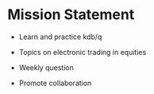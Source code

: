 # Mission Statement

- <p class="nowrap" markdown="1"><i class="fas fa-graduation-cap"></i> Learn and practice kdb/q</p>
- <p class="nowrap" markdown="1"><i class="far fa-handshake"></i> Topics on electronic trading in equities</p>
- <p markdown="1"><i class="fas fa-question"></i> Weekly question</p>
- <p markdown="1"><i class="fas fa-users"></i> Promote collaboration</p>
